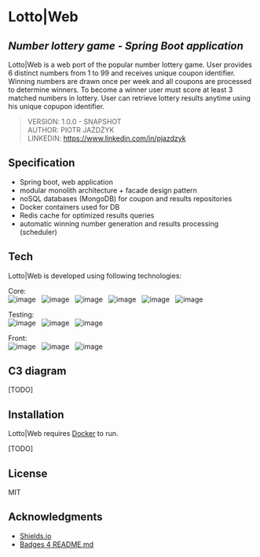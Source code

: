 # Lotto|Web
## _Number lottery game - Spring Boot application_

Lotto|Web is a web port of the popular number lottery game. User provides 6 distinct numbers from 1 to 99 and receives unique coupon identifier. Winning numbers are drawn once per week and all coupons are processed to determine winners. To become a winner user must score at least 3 matched numbers in lottery. User can retrieve lottery results anytime using his unique copupon identifier.

> VERSION: 1.0.0 - SNAPSHOT <br>
> AUTHOR: PIOTR JAŻDŻYK <br>
> LINKEDIN: https://www.linkedin.com/in/pjazdzyk <br>

## Specification

- Spring boot, web application
- modular monolith architecture + facade design pattern
- noSQL databases (MongoDB) for coupon and results repositories
- Docker containers used for DB
- Redis cache for optimized results queries
- automatic winning number generation and results processing (scheduler)

## Tech

Lotto|Web is developed using following technologies: <br>

Core: <br>
![image](https://img.shields.io/badge/17-Java-orange?style=for-the-badge) &nbsp;
![image](https://img.shields.io/badge/apache_maven-C71A36?style=for-the-badge&logo=apachemaven&logoColor=white) &nbsp;
![image](https://img.shields.io/badge/Spring_Boot-F2F4F9?style=for-the-badge&logo=spring) &nbsp;
![image](https://img.shields.io/badge/MongoDB-4EA94B?style=for-the-badge&logo=mongodb&logoColor=white) &nbsp;
![image](https://img.shields.io/badge/redis-%23DD0031.svg?&style=for-the-badge&logo=redis&logoColor=white) &nbsp;
![image](https://img.shields.io/badge/Docker-2CA5E0?style=for-the-badge&logo=docker&logoColor=white) &nbsp;

Testing:<br>
![image](https://img.shields.io/badge/Junit5-25A162?style=for-the-badge&logo=junit5&logoColor=white) &nbsp;
![image](https://img.shields.io/badge/Mockito-78A641?style=for-the-badge) &nbsp;
![image](https://img.shields.io/badge/Testcontainers-9B489A?style=for-the-badge) &nbsp;

Front:<br>
![image](https://img.shields.io/badge/HTML5-E34F26?style=for-the-badge&logo=html5&logoColor=white) &nbsp;
![image](https://img.shields.io/badge/CSS3-1572B6?style=for-the-badge&logo=css3&logoColor=white) &nbsp;
![image](https://img.shields.io/badge/Bootstrap-563D7C?style=for-the-badge&logo=bootstrap&logoColor=whitee) &nbsp;

## C3 diagram

[TODO]

## Installation

Lotto|Web requires [Docker](https://www.docker.com/products/docker-desktop/) to run.

[TODO]

## License

MIT

## Acknowledgments
* [Shields.io](https://img.shields.io)
* [Badges 4 README.md](https://github.com/alexandresanlim/Badges4-README.md-Profile)

